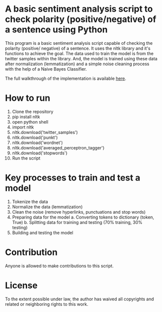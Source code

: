 # A basic sentiment analysis script to check polarity (positive/negative) of a sentence using Python
This program is a basic sentiment analysis script capable of checking the polarity (positive/ negative) of a sentence. It uses the nltk library and it's functions to achieve the goal. The data used to train the model is from the twitter samples within the library. And, the model is trained using these data after normalization (lemmatization) and a simple noise cleaning process with the help of a Naive Bayes Classifier.

The full walkthrough of the implementation is available [here](https://www.digitalocean.com/community/tutorials/how-to-perform-sentiment-analysis-in-python-3-using-the-natural-language-toolkit-nltk).

# How to run

  1. Clone the repository
  2. pip install nltk
  3. open python shell
  4. import nltk
  5. nltk.download('twitter_samples')
  6. nltk.download('punkt')
  7. nltk.download('wordnet')
  8. nltk.download('averaged_perceptron_tagger')
  9. nltk.download('stopwords')
  10. Run the script
  
# Key processes to train and test a model

  1. Tokenize the data
  2. Normalize the data (lemmatization)
  3. Clean the noise (remove hyperlinks, punctuations and stop words)
  4. Preparing data for the model
    a. Converting tokens to dictionary (token, True)
    b. Splitting data for training and testing (70% training, 30% testing)
  5. Building and testing the model
  
# Contribution

Anyone is allowed to make contributions to this script. 

# License

To the extent possible under law, the author has waived all copyrights and related or neighboring rights to this work.
